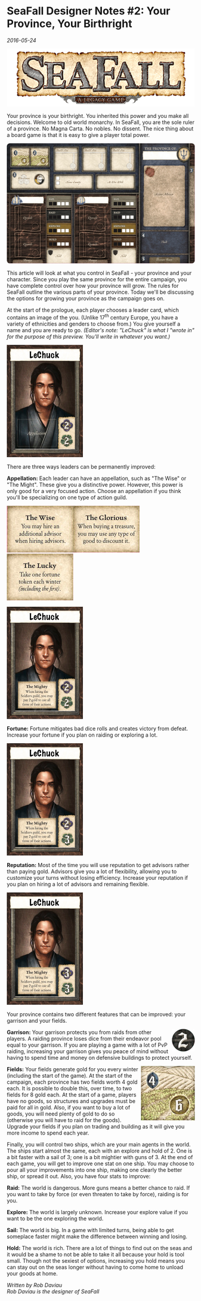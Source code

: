 # SeaFall Designer Notes \#2: Your Province, Your Birthright

*2016-05-24*

<img src="images/logo.png" alt="logo">

Your province is your birthright. You inherited this power and you make all decisions. Welcome to old world monarchy. In SeaFall, you are the sole ruler of a province. No Magna Carta. No nobles. No dissent. The nice thing about a board game is that it is easy to give a player total power.

<img src="images/province_board_small.jpg" alt="board">

This article will look at what you control in SeaFall - your province and your character. Since you play the same province for the entire campaign, you have complete control over how your province will grow. The rules for SeaFall outline the various parts of your province. Today we'll be discussing the options for growing your province as the campaign goes on.

At the start of the prologue, each player chooses a leader card, which contains an image of the you. (Unlike $\text{17}^{\text{th}}$ century Europe, you have a variety of ethnicities and genders to choose from.) You give yourself a name and you are ready to go. *(Editor's note: "LeChuck" is what I "wrote in" for the purpose of this preview. You'll write in whatever you want.)*

<img src="images/seafall_lechuck_blank.jpg" alt="lechuck_blank" style="height: 300px;">

There are three ways leaders can be permanently improved:

**Appellation:** Each leader can have an appellation, such as "The Wise" or "The Might". These give you a distinctive power. However, this power is only good for a very focused action. Choose an appellation if you think you'll be specializing on one type of action guild.

<img src="images/appelation_wise.jpg" alt="wise"><img src="images/appelation_glorious.jpg" alt="glorious"><img src="images/appelation_lucky.jpg" alt="lucky">

<img src="images/seafall_lechuck_mighty.jpg" alt="lechuck_mighty" style="height: 300px;">

**Fortune:** Fortune mitigates bad dice rolls and creates victory from defeat. Increase your fortune if you plan on raiding or exploring a lot.

<img src="images/seafall_lechuck_fortune.jpg" alt="lechuck_fortune" style="height: 300px;">

**Reputation:** Most of the time you will use reputation to get advisors rather than paying gold. Advisors give you a lot of flexibility, allowing you to customize your turns without losing efficiency. Increase your reputation if you plan on hiring a lot of advisors and remaining flexible.

<img src="images/seafall_lechuck_reputation.jpg" alt="lechuck_reputationo" style="height: 300px;">

Your province contains two different features that can be improved: your garrison and your fields.

**Garrison:**<img src="images/garrison_sticker.jpg" alt="garrison" style="float: right;"> Your garrison protects you from raids from other players. A raiding province loses dice from their endeavor pool equal to your garrison. If you are playing a game with a lot of PvP raiding, increasing your garrison gives you peace of mind without having to spend time and money on defensive buildings to protect yourself.

**Fields:**<img src="images/seafall_field_sticker.jpg" alt="field" style="float: right;"> Your fields generate gold for you every winter (including the start of the game). At the start of the campaign, each province has two fields worth 4 gold each. It is possible to double this, over time, to two fields for 8 gold each. At the start of a game, players have no goods, so structures and upgrades must be paid for all in gold. Also, if you want to buy a lot of goods, you will need plenty of gold to do so (otherwise you will have to raid for the goods). Upgrade your fields if you plan on trading and building as it will give you more income to spend each year.

Finally, you will control two ships, which are your main agents in the world. The ships start almost the same, each with an explore and hold of 2. One is a bit faster with a sail of 3; one is a bit mightier with guns of 3. At the end of each game, you will get to improve one stat on one ship. You may choose to pour all your improvements into one ship, making one clearly the better ship, or spread it out. Also, you have four stats to improve:

**Raid:** The world is dangerous. More guns means a better chance to raid. If you want to take by force (or even threaten to take by force), raiding is for you.

**Explore:** The world is largely unknown. Increase your explore value if you want to be the one exploring the world.

**Sail:** The world is big. In a game with limited turns, being able to get someplace faster might make the difference between winning and losing.

**Hold:** The world is rich. There are a lot of things to find out on the seas and it would be a shame to not be able to take it all because your hold is tool small. Though not the sexiest of options, increasing you hold means you can stay out on the seas longer without having to come home to unload your goods at home.

*Written by Rob Daviau*  
*Rob Daviau is the designer of SeaFall*
